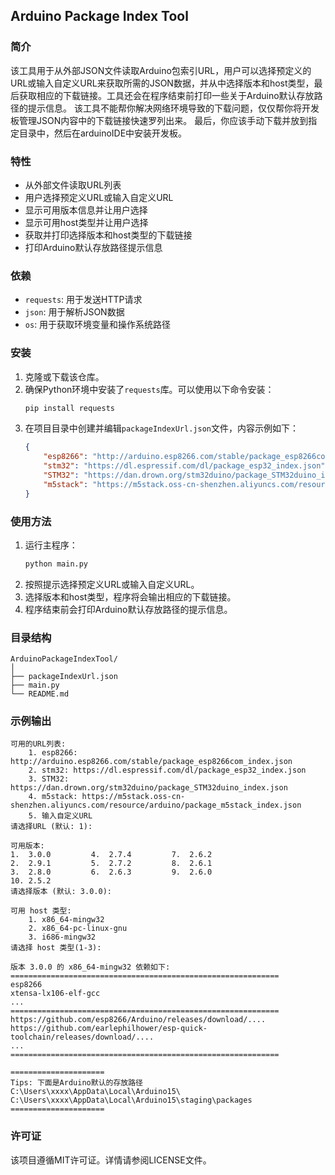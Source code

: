 ## Arduino Package Index Tool

### 简介
该工具用于从外部JSON文件读取Arduino包索引URL，用户可以选择预定义的URL或输入自定义URL来获取所需的JSON数据，并从中选择版本和host类型，最后获取相应的下载链接。工具还会在程序结束前打印一些关于Arduino默认存放路径的提示信息。
该工具不能帮你解决网络环境导致的下载问题，仅仅帮你将开发板管理JSON内容中的下载链接快速罗列出来。
最后，你应该手动下载并放到指定目录中，然后在arduinoIDE中安装开发板。

### 特性
- 从外部文件读取URL列表
- 用户选择预定义URL或输入自定义URL
- 显示可用版本信息并让用户选择
- 显示可用host类型并让用户选择
- 获取并打印选择版本和host类型的下载链接
- 打印Arduino默认存放路径提示信息

### 依赖
- `requests`: 用于发送HTTP请求
- `json`: 用于解析JSON数据
- `os`: 用于获取环境变量和操作系统路径

### 安装
1. 克隆或下载该仓库。
2. 确保Python环境中安装了`requests`库。可以使用以下命令安装：
    ```bash
    pip install requests
    ```
3. 在项目目录中创建并编辑`packageIndexUrl.json`文件，内容示例如下：
    ```json
    {
        "esp8266": "http://arduino.esp8266.com/stable/package_esp8266com_index.json",
        "stm32": "https://dl.espressif.com/dl/package_esp32_index.json",
        "STM32": "https://dan.drown.org/stm32duino/package_STM32duino_index.json",
        "m5stack": "https://m5stack.oss-cn-shenzhen.aliyuncs.com/resource/arduino/package_m5stack_index.json"
    }
    ```

### 使用方法
1. 运行主程序：
    ```bash
    python main.py
    ```
2. 按照提示选择预定义URL或输入自定义URL。
3. 选择版本和host类型，程序将会输出相应的下载链接。
4. 程序结束前会打印Arduino默认存放路径的提示信息。

### 目录结构
```plaintext
ArduinoPackageIndexTool/
│
├── packageIndexUrl.json
├── main.py
└── README.md
```

### 示例输出
```
可用的URL列表:
    1. esp8266: http://arduino.esp8266.com/stable/package_esp8266com_index.json
    2. stm32: https://dl.espressif.com/dl/package_esp32_index.json
    3. STM32: https://dan.drown.org/stm32duino/package_STM32duino_index.json
    4. m5stack: https://m5stack.oss-cn-shenzhen.aliyuncs.com/resource/arduino/package_m5stack_index.json
    5. 输入自定义URL
请选择URL (默认: 1): 

可用版本:
1.  3.0.0         4.  2.7.4         7.  2.6.2         
2.  2.9.1         5.  2.7.2         8.  2.6.1         
3.  2.8.0         6.  2.6.3         9.  2.6.0         
10. 2.5.2        
请选择版本 (默认: 3.0.0): 

可用 host 类型:
    1. x86_64-mingw32
    2. x86_64-pc-linux-gnu
    3. i686-mingw32
请选择 host 类型(1-3): 

版本 3.0.0 的 x86_64-mingw32 依赖如下:
============================================================
esp8266
xtensa-lx106-elf-gcc
...
============================================================
https://github.com/esp8266/Arduino/releases/download/....
https://github.com/earlephilhower/esp-quick-toolchain/releases/download/....
...
============================================================

=====================
Tips: 下面是Arduino默认的存放路径
C:\Users\xxxx\AppData\Local\Arduino15\
C:\Users\xxxx\AppData\Local\Arduino15\staging\packages
=====================
```

### 许可证
该项目遵循MIT许可证。详情请参阅LICENSE文件。

